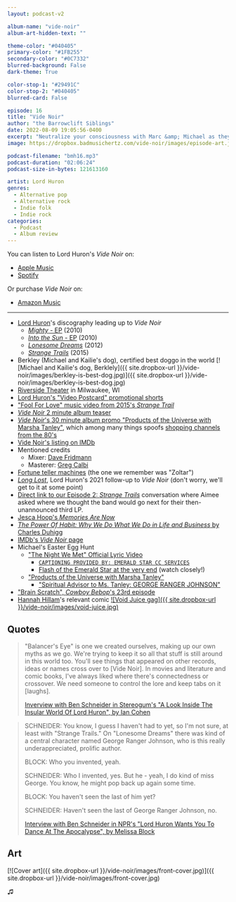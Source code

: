 ```yaml
---
layout: podcast-v2

album-name: "vide-noir"
album-art-hidden-text: ""

theme-color: "#040405"
primary-color: "#1FB255"
secondary-color: "#0C7332"
blurred-background: False
dark-theme: True

color-stop-1: "#29491C"
color-stop-2: "#040405"
blurred-card: False

episode: 16
title: "Vide Noir"
author: "the Barrowclift Siblings"
date: 2022-08-09 19:05:56-0400
excerpt: "Neutralize your consciousness with Marc &amp; Michael as they sail the astral plane with Lord Huron’s most popular product, “Vide Noir”."
image: https://dropbox.badmusichertz.com/vide-noir/images/episode-art.jpg

podcast-filename: "bmh16.mp3"
podcast-duration: "02:06:24"
podcast-size-in-bytes: 121613160

artist: Lord Huron
genres:
  - Alternative pop
  - Alternative rock
  - Indie folk
  - Indie rock
categories:
  - Podcast
  - Album review
---
```


You can listen to Lord Huron's *Vide Noir* on:

* [Apple Music](https://music.apple.com/us/album/vide-noir/1440909604)
* [Spotify](https://open.spotify.com/album/1QBpyjJ4y0Yp0Aj8mOji5o)

Or purchase *Vide Noir* on:

* [Amazon Music](https://www.amazon.com/Vide-Noir-Lord-Huron/dp/B079VD4KS4)

-----

* [Lord Huron](https://music.apple.com/us/artist/lord-huron/393068687)'s discography leading up to *Vide Noir*
    * [*Mighty* - EP](https://music.apple.com/us/album/mighty-ep/402225899) (2010)
    * [*Into the Sun* - EP](https://music.apple.com/us/album/into-the-sun-ep/393068685) (2010)
    * [*Lonesome Dreams*](https://music.apple.com/us/album/lonesome-dreams/970887928) (2012)
    * [*Strange Trails*](https://music.apple.com/us/album/strange-trails/962688212) (2015)
* Berkley (Michael and Kailie's dog), certified best doggo in the world [![Michael and Kailie's dog, Berklely]({{ site.dropbox-url }}/vide-noir/images/berkley-is-best-dog.jpg)]({{ site.dropbox-url }}/vide-noir/images/berkley-is-best-dog.jpg)
* [Riverside Theater](http://www.riverside.theater) in Milwaukee, WI
* [Lord Huron's "Video Postcard" promotional shorts](https://www.youtube.com/watch?v=kr9CzohjQuY&list=PL26E088D7793E1C27&index=16)
* ["Fool For Love" music video from 2015's *Strange Trail*](https://www.youtube.com/watch?v=fl1FOuZnOAg)
* [*Vide Noir* 2 minute album teaser](https://www.youtube.com/watch?v=fg7351zmFvk)
* [*Vide Noir*'s 30 minute album promo "Products of the Universe with Marsha Tanley"](https://www.youtube.com/watch?v=ou38j2B0OV8), which among many things spoofs [shopping channels from the 80's](https://en.wikipedia.org/wiki/Shopping_channel)
* [Vide Noir's listing on IMDb](https://www.imdb.com/title/tt11124146/)
* Mentioned credits
    * Mixer: [Dave Fridmann](https://en.wikipedia.org/wiki/Dave_Fridmann)
    * Masterer: [Greg Calbi](https://en.wikipedia.org/wiki/Greg_Calbi)
* [Fortune teller machines](https://en.wikipedia.org/wiki/Fortune_teller_machine) (the one we remember was "Zoltar")
* [*Long Lost*](https://music.apple.com/us/album/long-lost/1557584746), Lord Huron's 2021 follow-up to *Vide Noir* (don't worry, we'll get to it at some point)
* [Direct link to our Episode 2: *Strange Trails*](https://overcast.fm/+LFibBaK9o/2:04:20) conversation where Aimee asked where we thought the band would go next for their then-unannounced third LP.
* [Jesca Hoop's *Memories Are Now*](https://music.apple.com/us/album/memories-are-now/1169664504)
* [*The Power Of Habit: Why We Do What We Do in Life and Business* by Charles Duhigg](https://www.goodreads.com/book/show/12609433-the-power-of-habit)
* [IMDb's *Vide Noir* page](https://www.imdb.com/title/tt11124146/)
* Michael's Easter Egg Hunt
    * ["The Night We Met" Official Lyric Video](https://youtu.be/wGF7PswOENQ)
        * [`CAPTIONING PROVIDED BY: EMERALD STAR CC SERVICES`](https://youtu.be/wGF7PswOENQ?t=5)
        * [Flash of the Emerald Star at the very end](https://youtu.be/wGF7PswOENQ?t=191) (watch closely!)
    * ["Products of the Universe with Marsha Tanley"](https://www.youtube.com/watch?v=ou38j2B0OV8)
        * ["Spiritual Advisor to Ms. Tanley: GEORGE RANGER JOHNSON"](https://youtu.be/ou38j2B0OV8?t=1810)
* ["Brain Scratch", *Cowboy Bebop*'s 23rd episode](https://cowboybebop.fandom.com/wiki/Brain_Scratch)
* [Hannah Hillam](https://hannahhillam.com)'s relevant comic [![Void Juice gag]({{ site.dropbox-url }}/vide-noir/images/void-juice.jpg)](https://hannahhillam.com/comics)

## Quotes

> "Balancer's Eye" is one we created ourselves, making up our own myths as we go. We're trying to keep it so all that stuff is still around in this world too. You'll see things that appeared on other records, ideas or names cross over to [Vide Noir]. In movies and literature and comic books, I've always liked where there's connectedness or crossover. We need someone to control the lore and keep tabs on it [laughs].
>
> [Inverview with Ben Schneider in Stereogum's "A Look Inside The Insular World Of Lord Huron", by Ian Cohen](https://www.stereogum.com/1991338/a-look-inside-the-insular-world-of-lord-huron/interviews/)

> SCHNEIDER: You know, I guess I haven't had to yet, so I'm not sure, at least with "Strange Trails." On "Lonesome Dreams" there was kind of a central character named George Ranger Johnson, who is this really underappreciated, prolific author.
>
> BLOCK: Who you invented, yeah.
>
> SCHNEIDER: Who I invented, yes. But he - yeah, I do kind of miss George. You know, he might pop back up again some time.
>
> BLOCK: You haven't seen the last of him yet?
>
> SCHNEIDER: Haven't seen the last of George Ranger Johnson, no.
>
> [Interview with Ben Schneider in NPR's "Lord Huron Wants You To Dance At The Apocalypse", by Melissa Block](https://www.npr.org/transcripts/397364256)

## Art

[![Cover art]({{ site.dropbox-url }}/vide-noir/images/front-cover.jpg)]({{ site.dropbox-url }}/vide-noir/images/front-cover.jpg)

♫︎